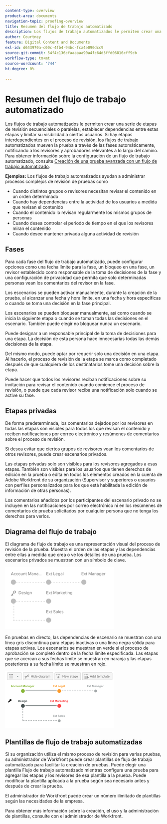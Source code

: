 ```yaml
---
content-type: overview
product-area: documents
navigation-topic: proofing-overview
title: Resumen del flujo de trabajo automatizado
description: Los flujos de trabajo automatizados le permiten crear una serie de etapas de revisión secuenciales o paralelas, establecer dependencias entre estas etapas y limitar su visibilidad a ciertos usuarios. Si hay etapas interdependientes en el proceso de revisión, los flujos de trabajo automatizados mueven la prueba a través de las fases automáticamente, notificando a los revisores y aprobadores relevantes a lo largo del camino. Para obtener información sobre la configuración de un flujo de trabajo automatizado, consulte Creación de una prueba avanzada con un flujo de trabajo automatizado.
author: Courtney
feature: Digital Content and Documents
exl-id: d643970a-c00c-4fb4-94bc-fca4e090dcc9
source-git-commit: 54f4c136cfaaaaaa90a4fc64d3ffd06816cff9cb
workflow-type: tm+mt
source-wordcount: '744'
ht-degree: 0%

---
```


# Resumen del flujo de trabajo automatizado

Los flujos de trabajo automatizados le permiten crear una serie de etapas de revisión secuenciales o paralelas, establecer dependencias entre estas etapas y limitar su visibilidad a ciertos usuarios. Si hay etapas interdependientes en el proceso de revisión, los flujos de trabajo automatizados mueven la prueba a través de las fases automáticamente, notificando a los revisores y aprobadores relevantes a lo largo del camino. Para obtener información sobre la configuración de un flujo de trabajo automatizado, consulte [Creación de una prueba avanzada con un flujo de trabajo automatizado](../../../review-and-approve-work/proofing/creating-proofs-within-workfront/create-automated-proof-workflow.md).

**Ejemplos:**  Los flujos de trabajo automatizados ayudan a administrar procesos complejos de revisión de pruebas como

* Cuando distintos grupos o revisores necesitan revisar el contenido en un orden determinado
* Cuando hay dependencias entre la actividad de los usuarios a medida que revisan el contenido
* Cuando el contenido lo revisan regularmente los mismos grupos de personas
* Cuando desea controlar el periodo de tiempo en el que los revisores miran el contenido
* Cuando desee mantener privada alguna actividad de revisión

## Fases

Para cada fase del flujo de trabajo automatizado, puede configurar opciones como una fecha límite para la fase, un bloqueo en una fase, un revisor establecido como responsable de la toma de decisiones de la fase y una configuración de privacidad que permita que solo determinadas personas vean los comentarios del revisor en la fase.

Los escenarios se pueden activar manualmente, durante la creación de la prueba, al alcanzar una fecha y hora límite, en una fecha y hora específicas o cuando se toma una decisión en la fase principal.

Los escenarios se pueden bloquear manualmente, así como cuando se inicia la siguiente etapa o cuando se toman todas las decisiones en el escenario. También puede elegir no bloquear nunca un escenario.

Puede designar a un responsable principal de la toma de decisiones para una etapa. La decisión de esta persona hace innecesarias todas las demás decisiones de la etapa.

Del mismo modo, puede optar por requerir solo una decisión en una etapa. Al hacerlo, el proceso de revisión de la etapa se marca como completado después de que cualquiera de los destinatarios tome una decisión sobre la etapa.

Puede hacer que todos los revisores reciban notificaciones sobre su invitación para revisar el contenido cuando comience el proceso de revisión, o puede que cada revisor reciba una notificación solo cuando se active su fase.

## Etapas privadas

De forma predeterminada, los comentarios dejados por los revisores en todas las etapas son visibles para todos los que revisan el contenido y reciben notificaciones por correo electrónico y resúmenes de comentarios sobre el proceso de revisión.

Si desea evitar que ciertos grupos de revisores vean los comentarios de otros revisores, puede crear escenarios privados.

Las etapas privadas solo son visibles para los revisores agregados a esas etapas. También son visibles para los usuarios que tienen derechos de edición en la prueba o edita en todos los elementos creados en la cuenta de Adobe Workfront de su organización (Supervisor y superiores o usuarios con perfiles personalizados para los que está habilitada la edición de información de otras personas).

Los comentarios añadidos por los participantes del escenario privado no se incluyen en las notificaciones por correo electrónico ni en los resúmenes de comentarios de prueba solicitados por cualquier persona que no tenga los derechos para verlos.

## Diagrama del flujo de trabajo

El diagrama de flujo de trabajo es una representación visual del proceso de revisión de la prueba. Muestra el orden de las etapas y las dependencias entre ellas a medida que crea o ve los detalles de una prueba. Los escenarios privados se muestran con un símbolo de clave.

![intro-to-aw-example-schem.png](assets/intro-to-aw-example-diagram-350x199.png)

En pruebas en directo, las dependencias de escenario se muestran con una línea gris discontinua para etapas inactivas o una línea negra sólida para etapas activas. Los escenarios se muestran en verde si el proceso de aprobación se completó dentro de la fecha límite especificada. Las etapas que se acercan a sus fechas límite se muestran en naranja y las etapas posteriores a su fecha límite se muestran en rojo.

![workflow_2.png](assets/workflow-2-350x183.png)

## Plantillas de flujo de trabajo automatizadas

Si su organización utiliza el mismo proceso de revisión para varias pruebas, su administrador de Workfront puede crear plantillas de flujo de trabajo automatizado para facilitar la creación de pruebas. Puede elegir una plantilla Flujo de trabajo automatizado mientras configura una prueba para agregar las etapas y los revisores de esa plantilla a la prueba. Puede modificar la plantilla aplicada a la prueba según sea necesario antes y después de crear la prueba.

El administrador de Workfront puede crear un número ilimitado de plantillas según las necesidades de la empresa.

Para obtener más información sobre la creación, el uso y la administración de plantillas, consulte con el administrador de Workfront.
